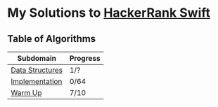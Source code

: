 # My Solutions to [HackerRank Swift](https://www.hackerrank.com/dashboard)
## Table of Algorithms
| Subdomain | Progress |
| --------- | -------- |
| [Data Structures](/Data%20Structures) | 1/? |
| [Implementation](/Implementation) | 0/64 |
| [Warm Up](/Warm%20Up) | 7/10 |

